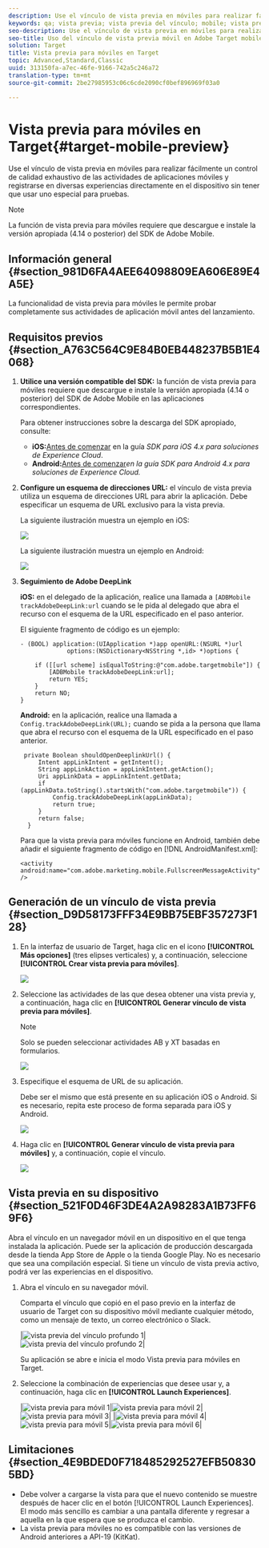 ```yaml
---
description: Use el vínculo de vista previa en móviles para realizar fácilmente un control de calidad exhaustivo de las actividades de aplicaciones móviles y registrarse en diversas experiencias directamente en el dispositivo sin tener que usar uno especial para pruebas.
keywords: qa; vista previa; vista previa del vínculo; mobile; vista previa para móviles
seo-description: Use el vínculo de vista previa en móviles para realizar fácilmente un control de calidad exhaustivo de las actividades de aplicaciones móviles y registrarse en diversas experiencias directamente en el dispositivo sin tener que usar uno especial para pruebas.
seo-title: Uso del vínculo de vista previa móvil en Adobe Target mobile
solution: Target
title: Vista previa para móviles en Target
topic: Advanced,Standard,Classic
uuid: 313150fa-a7ec-46fe-9166-742a5c246a72
translation-type: tm+mt
source-git-commit: 2be27985953c06c6cde2090cf0bef896969f03a0

---
```



# Vista previa para móviles en Target{#target-mobile-preview}

Use el vínculo de vista previa en móviles para realizar fácilmente un control de calidad exhaustivo de las actividades de aplicaciones móviles y registrarse en diversas experiencias directamente en el dispositivo sin tener que usar uno especial para pruebas.

>[!NOTE]
>
>La función de vista previa para móviles requiere que descargue e instale la versión apropiada (4.14 o posterior) del SDK de Adobe Mobile.

## Información general {#section_981D6FA4AEE64098809EA606E89E4A5E}

La funcionalidad de vista previa para móviles le permite probar completamente sus actividades de aplicación móvil antes del lanzamiento.

## Requisitos previos  {#section_A763C564C9E84B0EB448237B5B1E4068}

1. **Utilice una versión compatible del SDK:** la función de vista previa para móviles requiere que descargue e instale la versión apropiada (4.14 o posterior) del SDK de Adobe Mobile en las aplicaciones correspondientes.

   Para obtener instrucciones sobre la descarga del SDK apropiado, consulte:

   * **iOS:**[Antes de comenzar](https://marketing.adobe.com/resources/help/en_US/mobile/ios/requirements.html) en la guía *SDK para iOS 4.x para soluciones de Experience Cloud*.
   * **Android:**[Antes de comenzar](https://marketing.adobe.com/resources/help/en_US/mobile/android/requirements.html)*en la guía SDK para Android 4.x para soluciones de Experience Cloud.*

1. **Configure un esquema de direcciones URL:** el vínculo de vista previa utiliza un esquema de direcciones URL para abrir la aplicación. Debe especificar un esquema de URL exclusivo para la vista previa.

   La siguiente ilustración muestra un ejemplo en iOS:

   ![](assets/mobile-preview-url-scheme-ios.png)

   La siguiente ilustración muestra un ejemplo en Android:

   ![](assets/Android_Deeplink.png)

1. **Seguimiento de Adobe DeepLink**

   **iOS:** en el delegado de la aplicación, realice una llamada a `[ADBMobile trackAdobeDeepLink:url` cuando se le pida al delegado que abra el recurso con el esquema de la URL especificado en el paso anterior.

   El siguiente fragmento de código es un ejemplo:

   ```
   - (BOOL) application:(UIApplication *)app openURL:(NSURL *)url 
                options:(NSDictionary<NSString *,id> *)options { 
   
       if ([[url scheme] isEqualToString:@"com.adobe.targetmobile"]) { 
           [ADBMobile trackAdobeDeepLink:url]; 
           return YES; 
       } 
       return NO; 
   } 
   ```

   **Android:** en la aplicación, realice una llamada a `Config.trackAdobeDeepLink(URL);` cuando se pida a la persona que llama que abra el recurso con el esquema de la URL especificado en el paso anterior.

   ```
    private Boolean shouldOpenDeeplinkUrl() { 
        Intent appLinkIntent = getIntent(); 
        String appLinkAction = appLinkIntent.getAction(); 
        Uri appLinkData = appLinkIntent.getData; 
        if (appLinkData.toString().startsWith("com.adobe.targetmobile")) { 
            Config.trackAdobeDeepLink(appLinkData); 
            return true; 
        } 
        return false; 
     }
   ```

   Para que la vista previa para móviles funcione en Android, también debe añadir el siguiente fragmento de código en [!DNL AndroidManifest.xml]:

   ```
   <activity android:name="com.adobe.marketing.mobile.FullscreenMessageActivity" />
   ```

## Generación de un vínculo de vista previa {#section_D9D58173FFF34E9BB75EBF357273F128}

1. En la interfaz de usuario de Target, haga clic en el icono **[!UICONTROL Más opciones]** (tres elipses verticales) y, a continuación, seleccione **[!UICONTROL Crear vista previa para móviles]**.

   ![](assets/mobile-preview-create.png)

1. Seleccione las actividades de las que desea obtener una vista previa y, a continuación, haga clic en **[!UICONTROL Generar vínculo de vista previa para móviles]**.

   >[!NOTE]
   >
   >Solo se pueden seleccionar actividades AB y XT basadas en formularios.

   ![](assets/mobile-preview-select-activities.png)

1. Especifique el esquema de URL de su aplicación.

   Debe ser el mismo que está presente en su aplicación iOS o Android. Si es necesario, repita este proceso de forma separada para iOS y Android.

   ![](assets/mobile-preview-enter-url-scheme.png)

1. Haga clic en **[!UICONTROL Generar vínculo de vista previa para móviles]** y, a continuación, copie el vínculo.

   ![](assets/mobile-preview-generate-and-copy.png)

## Vista previa en su dispositivo {#section_521F0D46F3DE4A2A98283A1B73FF69F6}

Abra el vínculo en un navegador móvil en un dispositivo en el que tenga instalada la aplicación. Puede ser la aplicación de producción descargada desde la tienda App Store de Apple o la tienda Google Play. No es necesario que sea una compilación especial. Si tiene un vínculo de vista previa activo, podrá ver las experiencias en el dispositivo.

1. Abra el vínculo en su navegador móvil.

   Comparta el vínculo que copió en el paso previo en la interfaz de usuario de Target con su dispositivo móvil mediante cualquier método, como un mensaje de texto, un correo electrónico o Slack.

   |![vista previa del vínculo profundo 1](/help/c-target-mobile-app/assets/mobile-preview-open-deeplink.png)|![vista previa del vínculo profundo 2](/help/c-target-mobile-app/assets/mobile-preview-open-app.png)|

   Su aplicación se abre e inicia el modo Vista previa para móviles en Target.

1. Seleccione la combinación de experiencias que desee usar y, a continuación, haga clic en **[!UICONTROL Launch Experiences]**.

   |![vista previa para móvil 1](/help/c-target-mobile-app/assets/mobile-preview-experience-selection-1.png)|![vista previa para móvil 2](/help/c-target-mobile-app/assets/mobile-preview-experience-result-1-france.png)|![vista previa para móvil 3](/help/c-target-mobile-app/assets/mobile-preview-experience-result-1-shipfree.png)|
|![vista previa para móvil 4](/help/c-target-mobile-app/assets/mobile-preview-experience-selection-2.png)|![vista previa para móvil 5](/help/c-target-mobile-app/assets/mobile-preview-experience-result-2-aus.png)|![vista previa para móvil 6](/help/c-target-mobile-app/assets/mobile-preview-experience-result-2-10off.png)|

## Limitaciones {#section_4E9BDED0F718485292527EFB508305BD}

* Debe volver a cargarse la vista para que el nuevo contenido se muestre después de hacer clic en el botón [!UICONTROL Launch Experiences]. El modo más sencillo es cambiar a una pantalla diferente y regresar a aquella en la que espera que se produzca el cambio.
* La vista previa para móviles no es compatible con las versiones de Android anteriores a API-19 (KitKat).